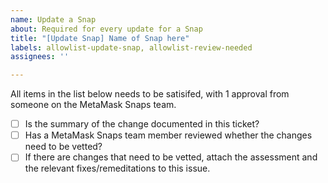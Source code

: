 ```yaml
---
name: Update a Snap
about: Required for every update for a Snap
title: "[Update Snap] Name of Snap here"
labels: allowlist-update-snap, allowlist-review-needed
assignees: ''

---
```


All items in the list below needs to be satisifed, with 1 approval from someone on the MetaMask Snaps team.

- [ ] Is the summary of the change documented in this ticket?
- [ ] Has a MetaMask Snaps team member reviewed whether the changes need to be vetted?
- [ ] If there are changes that need to be vetted, attach the assessment and the relevant fixes/remeditations to this issue.
